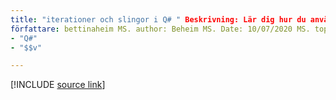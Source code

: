 ```yaml
---
title: "iterationer och slingor i Q# " Beskrivning: Lär dig hur du använder for-loopar i Q# programmeringsspråk.
författare: bettinaheim MS. author: Beheim MS. Date: 10/07/2020 MS. topic: referens-UID: Microsoft. Quantum. qsharp. iterationer:
- "Q#"
- "$$v"

---
```


<!---
# Iterations and loops in Q#
-->

[!INCLUDE [source link](~/includes/qsharp-language/Specifications/Language/2_Statements/iterations.md)]

